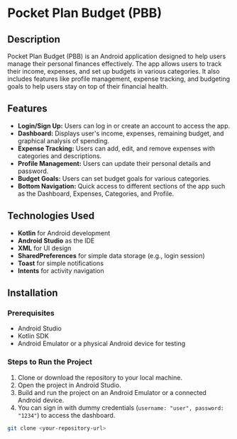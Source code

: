 # Pocket Plan Budget (PBB)

## Description

Pocket Plan Budget (PBB) is an Android application designed to help users manage their personal finances effectively. The app allows users to track their income, expenses, and set up budgets in various categories. It also includes features like profile management, expense tracking, and budgeting goals to help users stay on top of their financial health.

## Features

- **Login/Sign Up:** Users can log in or create an account to access the app.
- **Dashboard:** Displays user's income, expenses, remaining budget, and graphical analysis of spending.
- **Expense Tracking:** Users can add, edit, and remove expenses with categories and descriptions.
- **Profile Management:** Users can update their personal details and password.
- **Budget Goals:** Users can set budget goals for various categories.
- **Bottom Navigation:** Quick access to different sections of the app such as the Dashboard, Expenses, Categories, and Profile.

## Technologies Used

- **Kotlin** for Android development
- **Android Studio** as the IDE
- **XML** for UI design
- **SharedPreferences** for simple data storage (e.g., login session)
- **Toast** for simple notifications
- **Intents** for activity navigation

## Installation

### Prerequisites

- Android Studio
- Kotlin SDK
- Android Emulator or a physical Android device for testing

### Steps to Run the Project

1. Clone or download the repository to your local machine.
2. Open the project in Android Studio.
3. Build and run the project on an Android Emulator or a connected Android device.
4. You can sign in with dummy credentials (`username: "user", password: "1234"`) to access the dashboard.

```bash
git clone <your-repository-url>

